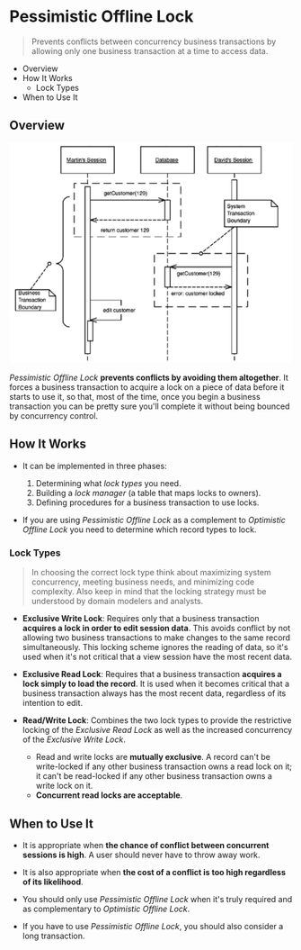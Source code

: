 # Pessimistic Offline Lock

> Prevents conflicts between concurrency business transactions by allowing only one business transaction at a time to access data.

* Overview
* How It Works
  * Lock Types
* When to Use It

## Overview

![](2021-07-28-00-55-01.png)

*Pessimistic Offline Lock* **prevents conflicts by avoiding them altogether**. It forces a business transaction to acquire a lock on a piece of data before it starts to use it, so that, most of the time, once you begin a business transaction you can be pretty sure you'll complete it without being bounced by concurrency control.

## How It Works

* It can be implemented in three phases:

  1. Determining what *lock types* you need.
  2. Building a *lock manager* (a table that maps locks to owners).
  3. Defining procedures for a business transaction to use locks.

* If you are using *Pessimistic Offline Lock* as a complement to *Optimistic Offline Lock* you need to determine which record types to lock.

### Lock Types

> In choosing the correct lock type think about maximizing system concurrency, meeting business needs, and minimizing code complexity. Also keep in mind that the locking strategy must be understood by domain modelers and analysts.

* **Exclusive Write Lock**: Requires only that a business transaction **acquires a lock in order to edit session data**. This avoids conflict by not allowing two business transactions to make changes to the same record simultaneously. This locking scheme ignores the reading of data, so it's used when it's not critical that a view session have the most recent data.

* **Exclusive Read Lock**: Requires that a business transaction **acquires a lock simply to load the record**. It is used when it becomes critical that a business transaction always has the most recent data, regardless of its intention to edit.

* **Read/Write Lock**: Combines the two lock types to provide the restrictive locking of the *Exclusive Read Lock* as well as the increased concurrency of the *Exclusive Write Lock*.
  * Read and write locks are **mutually exclusive**. A record can't be write-locked if any other business transaction owns a read lock on it; it can't be read-locked if any other business transaction owns a write lock on it.
  * **Concurrent read locks are acceptable**.

## When to Use It

* It is appropriate when **the chance of conflict between concurrent sessions is high**. A user should never have to throw away work.

* It is also appropriate when **the cost of a conflict is too high regardless of its likelihood**.

* You should only use *Pessimistic Offline Lock* when it's truly required and as complementary to *Optimistic Offline Lock*.

* If you have to use *Pessimistic Offline Lock*, you should also consider a long transaction.
